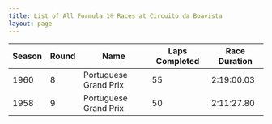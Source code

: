 ```yaml
---
title: List of All Formula 1® Races at Circuito da Boavista
layout: page
---
```



| Season | Round | Name | Laps Completed | Race Duration |
|--|--|--|--|--|
| 1960 | 8 | Portuguese Grand Prix | 55 | 2:19:00.03 |
| 1958 | 9 | Portuguese Grand Prix | 50 | 2:11:27.80 |



